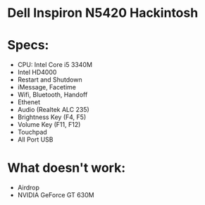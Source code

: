 # Dell Inspiron N5420 Hackintosh

# Specs:
- CPU: Intel Core i5 3340M
- Intel HD4000
- Restart and Shutdown
- iMessage, Facetime
- Wifi, Bluetooth, Handoff
- Ethenet 
- Audio (Realtek ALC 235)
- Brightness Key (F4, F5)
- Volume Key (F11, F12)
- Touchpad
- All Port USB

# What doesn't work:
- Airdrop
- NVIDIA GeForce GT 630M
